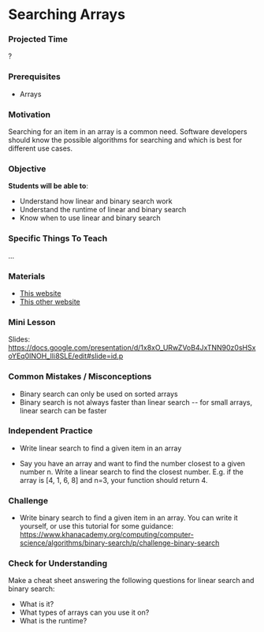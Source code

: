 # Searching Arrays

### Projected Time
?

### Prerequisites
- Arrays

### Motivation
Searching for an item in an array is a common need. Software developers should know the possible algorithms for searching and which is best for different use cases.

### Objective
**Students will be able to**:
- Understand how linear and binary search work
- Understand the runtime of linear and binary search
- Know when to use linear and binary search

### Specific Things To Teach
...

### Materials

- [This website](example.com)
- [This other website](otherexample.com)

### Mini Lesson

Slides: https://docs.google.com/presentation/d/1x8xO_URwZVoB4JxTNN90z0sHSxoYEq0INOH_IIi8SLE/edit#slide=id.p


### Common Mistakes / Misconceptions
- Binary search can only be used on sorted arrays
- Binary search is not always faster than linear search -- for small arrays, linear search can be faster


### Independent Practice

- Write linear search to find a given item in an array

- Say you have an array and want to find the number closest to a given number n. Write a linear search to find the closest number.
E.g. if the array is [4, 1, 6, 8] and n=3, your function should return 4.

### Challenge

- Write binary search to find a given item in an array. You can write it yourself, or use this tutorial for some guidance: https://www.khanacademy.org/computing/computer-science/algorithms/binary-search/p/challenge-binary-search


### Check for Understanding

Make a cheat sheet answering the following questions for linear search and binary search:
- What is it?
- What types of arrays can you use it on?
- What is the runtime?
